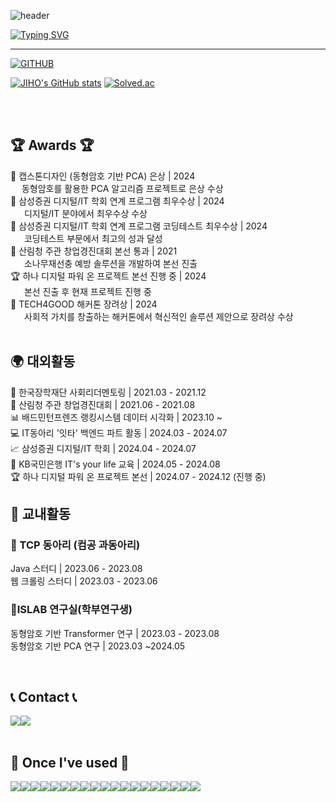![header](https://capsule-render.vercel.app/api?type=waving&color=6994CDEE&text=&animation=twinkling&height=80)

[![Typing SVG](https://readme-typing-svg.demolab.com?font=Alkatra&weight=500&size=45&duration=4000&pause=3&color=6994CDEE&center=false&vCenter=false&multiline=true&repeat=true&width=1000&height=100&lines=Welcome+to+Eunjae's+GitHub!👋)](https://git.io/typing-svg)
 
<div align="left">
 
 ---
     
[![GITHUB](https://hits.seeyoufarm.com/api/count/incr/badge.svg?url=https%3A%2F%2Fgithub.com%2Flej8924&count_bg=%23F29494&title_bg=%232F2E2E&icon=github.svg&icon_color=%23FFFFFF&title=GITHUB&edge_flat=false)](https://github.com/jiholee0)


<!-- [![JIHO's languages](https://github-readme-stats.vercel.app/api/top-langs/?username=jiholee0&layout=compact&theme=nord&hide_border=true&langs_count=10)](https://github.com/jiholee0/github-readme-stats) -->
[![JIHO's GitHub stats](https://github-readme-stats.vercel.app/api?username=lej8924&theme=nord&hide_border=true&count_private=true)](https://github.com/jiholee0/github-readme-stats) [![Solved.ac](http://mazassumnida.wtf/api/v2/generate_badge?boj=dlwlgh1254)](https://solved.ac/dlwlgh1254)

 
<!--  <a href="https://github.com/jiholee0">
    <img align="center" src="https://github-readme-activity-graph.cyclic.app/graph?username=jiholee0&theme=light&height=400&width=400&bg_color=white&title_color=2f80ed&color=2f80ed&line=2f80ed&point=1074b8&custom_title=jiholee0's%20Contribution%20Graph&area=true&hide_border=true&font_color=2f80ed&font_weight=bold" />
  </a> -->
 
<br>


<br>

## 🏆 Awards 🏆
🥈 캡스톤디자인 (동형암호 기반 PCA) 은상 | 2024<br>
&emsp; 동형암호를 활용한 PCA 알고리즘 프로젝트로 은상 수상
<br>
🥉 삼성증권 디지털/IT 학회 연계 프로그램 최우수상 | 2024<br>
  &emsp;디지털/IT 분야에서 최우수상 수상
<br>
🥇 삼성증권 디지털/IT 학회 연계 프로그램 코딩테스트 최우수상 | 2024<br>
  &emsp;코딩테스트 부문에서 최고의 성과 달성
<br>
🌳 산림청 주관 창업경진대회 본선 통과 | 2021<br>
  &emsp;소나무재선충 예방 솔루션을 개발하여 본선 진출
<br>
🏆 하나 디지털 파워 온 프로젝트 본선 진행 중 | 2024<br>
  &emsp;본선 진출 후 현재 프로젝트 진행 중
<br>
🏅 TECH4GOOD 해커톤 장려상 | 2024<br>
  &emsp;사회적 가치를 창출하는 해커톤에서 혁신적인 솔루션 제안으로 장려상 수상
<br>
<br>

## 🌍 대외활동
🌱 한국장학재단 사회리더멘토링 | 2021.03 - 2021.12<br>
🌳 산림청 주관 창업경진대회 | 2021.06 - 2021.08<br>
📊 배드민턴프렌즈 랭킹시스템 데이터 시각화 | 2023.10 ~<br>
💻 IT동아리 '잇타' 백엔드 파트 활동 | 2024.03 - 2024.07<br>
📈 삼성증권 디지털/IT 학회 | 2024.04 - 2024.07<br>
🏦 KB국민은행 IT's your life 교육 | 2024.05 - 2024.08<br>
🏆 하나 디지털 파워 온 프로젝트 본선 | 2024.07 - 2024.12 (진행 중)<br>

## 🏫 교내활동
### 🔧 TCP 동아리 (컴공 과동아리)
Java 스터디 | 2023.06 - 2023.08<br>
웹 크롤링 스터디 | 2023.03 - 2023.06<br>

### 🤖ISLAB 연구실(학부연구생)
동형암호 기반 Transformer 연구 | 2023.03 - 2023.08<br>
동형암호 기반 PCA 연구 | 2023.03 ~2024.05<br>

<br>
 
## 📞 Contact 📞
<div style="display:flex; flex-direction:row;">
    <a href="https://www.instagram.com/imeunjae_lee/">
        <img src="https://img.shields.io/badge/Instagram-E4405F?style=for-the-badge&logo=Instagram&logoColor=white"> 
    </a>
    <a href="eunjae8924@naver.com">
        <img src="https://img.shields.io/badge/Gmail-EA4335?style=for-the-badge&logo=Gmail&logoColor=white"> 
    </a>
</div><br>
    
## 🔨 Once I've used 🔨
<div style="display:flex; flex-direction:row;">
    <div style="display:flex; flex-direction:row;">
    <img src="https://img.shields.io/badge/Python-3776AB?style=for-the-badge&logo=python&logoColor=white"> 
    <img src="https://img.shields.io/badge/Java-007396?style=for-the-badge&logo=java&logoColor=white"> 
    <img src="https://img.shields.io/badge/C-00599C?style=for-the-badge&logo=c&logoColor=white"> 
    <img src="https://img.shields.io/badge/Spring Boot-6DB33F?style=for-the-badge&logo=spring boot&logoColor=white"> 
    <img src="https://img.shields.io/badge/Node.js-339933?style=for-the-badge&logo=node.js&logoColor=white">
    <img src="https://img.shields.io/badge/Flask-000000?style=for-the-badge&logo=flask&logoColor=white"> 
    <img src="https://img.shields.io/badge/FastAPI-009688?style=for-the-badge&logo=fastapi&logoColor=white">
    <br>
    <img src="https://img.shields.io/badge/HTML5-E34F26?style=for-the-badge&logo=html5&logoColor=white"> 
    <img src="https://img.shields.io/badge/CSS3-1572B6?style=for-the-badge&logo=css3&logoColor=white"> 
    <img src="https://img.shields.io/badge/JavaScript-F7DF1E?style=for-the-badge&logo=javascript&logoColor=black"> 
    <img src="https://img.shields.io/badge/TypeScript-3178C6?style=for-the-badge&logo=typescript&logoColor=white">
    <img src="https://img.shields.io/badge/Vue.js-4FC08D?style=for-the-badge&logo=vue.js&logoColor=white"> 
    <br>
    <img src="https://img.shields.io/badge/MySQL-4479A1?style=for-the-badge&logo=mysql&logoColor=white"> 
    <img src="https://img.shields.io/badge/AWS RDS-527FFF?style=for-the-badge&logo=amazon rds&logoColor=white"> 
    <img src="https://img.shields.io/badge/Oracle-F80000?style=for-the-badge&logo=oracle&logoColor=white">
    <br>
    <img src="https://img.shields.io/badge/Git-F05032?style=for-the-badge&logo=git&logoColor=white"> 
    <img src="https://img.shields.io/badge/Docker-2496ED?style=for-the-badge&logo=docker&logoColor=white">
    <img src="https://img.shields.io/badge/Github Actions-2088FF?style=for-the-badge&logo=github actions&logoColor=white">
    <img src="https://img.shields.io/badge/AWS-232F3E?style=for-the-badge&logo=amazon aws&logoColor=white"> 
</div>

</div><br>
</div>
